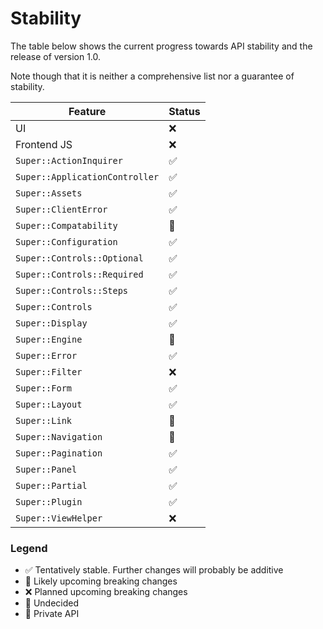 # Stability

The table below shows the current progress towards API stability and the release
of version 1.0.

Note though that it is neither a comprehensive list nor a guarantee of
stability.


<table>
<thead>
<tr><th>Feature</th><th>Status</th></tr>
</thead>
<tbody>
<tr><td>UI</td>                                             <td>❌</td></tr>
<tr><td>Frontend JS</td>                                    <td>❌</td></tr>
<tr><td><code>Super::ActionInquirer</code></td>             <td>✅</td></tr>
<tr><td><code>Super::ApplicationController</code></td>      <td>✅</td></tr>
<tr><td><code>Super::Assets</code></td>                     <td>✅</td></tr>
<tr><td><code>Super::ClientError</code></td>                <td>✅</td></tr>
<tr><td><code>Super::Compatability</code></td>              <td>🙈</td></tr>
<tr><td><code>Super::Configuration</code></td>              <td>✅</td></tr>
<tr><td><code>Super::Controls::Optional</code></td>         <td>✅</td></tr>
<tr><td><code>Super::Controls::Required</code></td>         <td>✅</td></tr>
<tr><td><code>Super::Controls::Steps</code></td>            <td>✅</td></tr>
<tr><td><code>Super::Controls</code></td>                   <td>✅</td></tr>
<tr><td><code>Super::Display</code></td>                    <td>✅</td></tr>
<tr><td><code>Super::Engine</code></td>                     <td>🙈</td></tr>
<tr><td><code>Super::Error</code></td>                      <td>✅</td></tr>
<tr><td><code>Super::Filter</code></td>                     <td>❌</td></tr>
<tr><td><code>Super::Form</code></td>                       <td>✅</td></tr>
<tr><td><code>Super::Layout</code></td>                     <td>✅</td></tr>
<tr><td><code>Super::Link</code></td>                       <td>🚧</td></tr>
<tr><td><code>Super::Navigation</code></td>                 <td>🚧</td></tr>
<tr><td><code>Super::Pagination</code></td>                 <td>✅</td></tr>
<tr><td><code>Super::Panel</code></td>                      <td>✅</td></tr>
<tr><td><code>Super::Partial</code></td>                    <td>✅</td></tr>
<tr><td><code>Super::Plugin</code></td>                     <td>✅</td></tr>
<tr><td><code>Super::ViewHelper</code></td>                 <td>❌</td></tr>
</tbody>
</table>


### Legend

* ✅ Tentatively stable. Further changes will probably be additive
* 🚧 Likely upcoming breaking changes
* ❌ Planned upcoming breaking changes
* 🤔 Undecided
* 🙈 Private API
